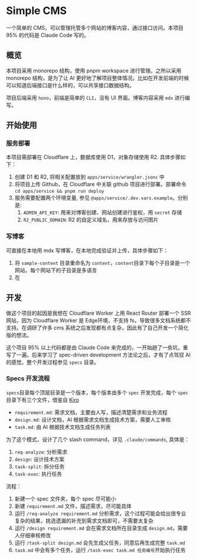 # Simple CMS

一个简单的 CMS，可以管理托管多个网站的博客内容，通过接口访问。本项目 95% 的代码是 Claude Code 写的。

## 概览

本项目采用 monorepo 结构，使用 pnpm workspace 进行管理。之所以采用 monorepo 结构，是为了让 AI 更好地了解项目整体情况。比如在开发前端的时候可以知道后端接口是什么样的，可以共享接口数据结构。

项目后端采用 `hono`，前端是简单的 `CLI`，没有 UI 界面。博客内容采用 `mdx` 进行编写。

## 开始使用

### 服务部署

本项目需部署在 Cloudflare 上，数据库使用 D1，对象存储使用 R2. 具体步骤如下：

1. 创建 D1 和 R2, 将相关配置放到 `apps/service/wrangler.jsonc` 中
2. 将项目上传 Github，在 Cloudflare 中关联 github 项目进行部署。部署命令 `cd apps/service && pnpm run deploy`
3. 服务需要配置两个环境变量, 参见 `@apps/service/.dev.vars.example`。分别是:
   1. `ADMIN_API_KEY`: 用来对博客创建、网站创建进行鉴权，用 `secret` 存储
   2. `R2_PUBLIC_DOMAIN`: R2 的自定义域名，用来存放与访问图片

### 写博客

可直接在本地用 mdx 写博客，在本地完成验证并上传，具体步骤如下：

1. 将 `sample-content` 目录重命名为 `content`，`content`目录下每个子目录是一个网站，每个网站下的子目录是多语言
2. 在

## 开发

做这个项目的起因是我想在 Cloudflare Worker 上用 React Router 部署一个 SSR 网站，因为 Cloudflare Worker 是 Edge环境，不支持 fs，导致很多文档系统都不支持。在调研了许多 cms 系统之后发现都有点复杂，因此有了自己开发一个简化版的想法。

这个项目 95% 以上代码都是由 Claude Code 来完成的，一开始趟了一些坑，重写了一遍。后来学习了 spec-driven development 方法论之后，才有了点驾驭 AI 的感觉。整个开发过程参见 `specs` 目录。

### Specs 开发流程

`specs`目录每个顶层目录是一个版本，每个版本由多个 `spec` 开发完成，每个 `spec` 目录下有三个文件，借鉴自 [Kiro](https://kiro.dev/docs/specs/)

- `requirement.md`: 需求文档，主要由人写，描述清楚需求和业务流程
- `design.md`: 设计文档，AI 根据需求文档生成技术方案，需要人工审核
- `task.md`: 由 AI 根据技术文档生成任务列表

为了这个模式，设计了几个 slash command，详见 `.claude/commands`, 具体是：

1. `req-analyze`: 分析需求
2. `design`: 设计技术方案
3. `task-split`: 拆分任务
4. `task-exec`: 执行任务

流程：

1. 新建一个 spec 文件夹，每个 spec 尽可能小
2. 新建 `requirement.md` 文件，描述需求，尽可能具体
3. 运行 `/req-analyze requirement.md` 分析需求，这个过程可能会给出很专业复杂的结果，挑选遗漏的补充到需求文档即可，不需要太复杂
4. 运行 `/design requirement.md` 会在需求文档所在目录生成 `design.md`，需要人仔细审核修改
5. 运行 `/task-split design.md` 会先生成父任务，同意后再生成完整 `task.md`
6. `task.md` 中会有多个任务，运行 `/task-exec task.md 任务编号`开始执行任务

